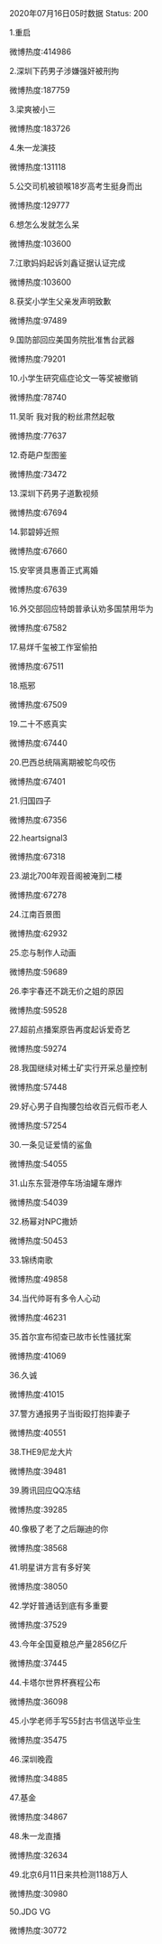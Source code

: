 2020年07月16日05时数据
Status: 200

1.重启

微博热度:414986

2.深圳下药男子涉嫌强奸被刑拘

微博热度:187759

3.梁爽被小三

微博热度:183726

4.朱一龙演技

微博热度:131118

5.公交司机被锁喉18岁高考生挺身而出

微博热度:129777

6.想怎么发就怎么呆

微博热度:103600

7.江歌妈妈起诉刘鑫证据认证完成

微博热度:103600

8.获奖小学生父亲发声明致歉

微博热度:97489

9.国防部回应美国务院批准售台武器

微博热度:79201

10.小学生研究癌症论文一等奖被撤销

微博热度:78740

11.吴昕 我对我的粉丝肃然起敬

微博热度:77637

12.奇葩户型图鉴

微博热度:73472

13.深圳下药男子道歉视频

微博热度:67694

14.郭碧婷近照

微博热度:67660

15.安宰贤具惠善正式离婚

微博热度:67639

16.外交部回应特朗普承认劝多国禁用华为

微博热度:67582

17.易烊千玺被工作室偷拍

微博热度:67511

18.瓶邪

微博热度:67509

19.二十不惑真实

微博热度:67440

20.巴西总统隔离期被鸵鸟咬伤

微博热度:67401

21.归国四子

微博热度:67356

22.heartsignal3

微博热度:67318

23.湖北700年观音阁被淹到二楼

微博热度:67278

24.江南百景图

微博热度:62932

25.恋与制作人动画

微博热度:59689

26.李宇春还不跳无价之姐的原因

微博热度:59528

27.超前点播案原告再度起诉爱奇艺

微博热度:59274

28.我国继续对稀土矿实行开采总量控制

微博热度:57448

29.好心男子自掏腰包给收百元假币老人

微博热度:57254

30.一条见证爱情的鲨鱼

微博热度:54055

31.山东东营港停车场油罐车爆炸

微博热度:54039

32.杨幂对NPC撒娇

微博热度:50453

33.锦绣南歌

微博热度:49858

34.当代帅哥有多令人心动

微博热度:46231

35.首尔宣布彻查已故市长性骚扰案

微博热度:41069

36.久诚

微博热度:41015

37.警方通报男子当街殴打抱摔妻子

微博热度:40551

38.THE9尼龙大片

微博热度:39481

39.腾讯回应QQ冻结

微博热度:39285

40.像极了老了之后蹦迪的你

微博热度:38568

41.明星讲方言有多好笑

微博热度:38050

42.学好普通话到底有多重要

微博热度:37529

43.今年全国夏粮总产量2856亿斤

微博热度:37445

44.卡塔尔世界杯赛程公布

微博热度:36098

45.小学老师手写55封古书信送毕业生

微博热度:35475

46.深圳晚霞

微博热度:34885

47.基金

微博热度:34867

48.朱一龙直播

微博热度:32634

49.北京6月11日来共检测1188万人

微博热度:30980

50.JDG VG

微博热度:30772

